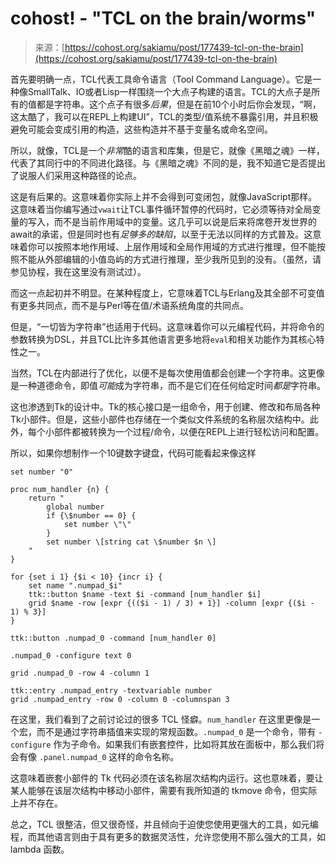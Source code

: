 <!--yml

category: 未分类

date: 2024-05-27 15:08:19

-->

# cohost! - "TCL on the brain/worms"

> 来源：[https://cohost.org/sakiamu/post/177439-tcl-on-the-brain](https://cohost.org/sakiamu/post/177439-tcl-on-the-brain)

首先要明确一点，TCL代表工具命令语言（Tool Command Language）。它是一种像SmallTalk、IO或者Lisp一样围绕一个大点子构建的语言。TCL的大点子是所有的值都是字符串。这个点子有很多*后果*，但是在前10个小时后你会发现，“啊，这太酷了，我可以在REPL上构建UI”，TCL的类型/值系统不暴露引用，并且积极避免可能会变成引用的构造，这些构造并不基于变量名或命名空间。

所以，就像，TCL是一个*非常*酷的语言和库集，但是它，就像《黑暗之魂》一样，代表了其同行中的不同进化路径。与《黑暗之魂》不同的是，我不知道它是否提出了说服人们采用这种路径的论点。

这是有后果的。这意味着你实际上并不会得到可变闭包，就像JavaScript那样。这意味着当你编写通过`vwait`让TCL事件循环暂停的代码时，它必须等待对全局变量的写入，而不是当前作用域中的变量。这几乎可以说是后来将席卷开发世界的await的承诺，但是同时也有*足够多的缺陷*，以至于无法以同样的方式普及。这意味着你可以按照本地作用域、上层作用域和全局作用域的方式进行推理，但不能按照不能从外部编辑的小值岛屿的方式进行推理，至少我所见到的没有。（虽然，请参见协程，我在这里没有测试过）。

而这一点起初并不明显。在某种程度上，它意味着TCL与Erlang及其全部不可变值有更多共同点，而不是与Perl等在值/术语系统角度的共同点。

但是，“一切皆为字符串”也适用于代码。这意味着你可以元编程代码，并将命令的参数转换为DSL，并且TCL比许多其他语言更多地将`eval`和相关功能作为其核心特性之一。

当然，TCL在内部进行了优化，以便不是每次使用值都会创建一个字符串。这更像是一种道德命令，即值*可能*成为字符串，而不是它们在任何给定时间*都是*字符串。

这也渗透到Tk的设计中。Tk的核心接口是一组命令，用于创建、修改和布局各种Tk小部件。但是，这些小部件也存储在一个类似文件系统的名称层次结构中。此外，每个小部件都被转换为一个过程/命令，以便在REPL上进行轻松访问和配置。

所以，如果你想制作一个10键数字键盘，代码可能看起来像这样

```
set number "0"

proc num_handler {n} {
    return "
        global number
        if {\$number == 0} {
            set number \"\"
        } 
        set number \[string cat \$number $n \]
    "
}

for {set i 1} {$i < 10} {incr i} {
    set name ".numpad_$i"
    ttk::button $name -text $i -command [num_handler $i] 
    grid $name -row [expr {(($i - 1) / 3) + 1}] -column [expr {($i - 1) % 3}]
}

ttk::button .numpad_0 -command [num_handler 0]

.numpad_0 -configure text 0

grid .numpad_0 -row 4 -column 1 

ttk::entry .numpad_entry -textvariable number
grid .numpad_entry -row 0 -column 0 -columnspan 3 
```

在这里，我们看到了之前讨论过的很多 TCL 怪癖。`num_handler` 在这里更像是一个宏，而不是通过字符串插值来实现的常规函数。`.numpad_0` 是一个命令，带有 `-configure` 作为子命令。如果我们有嵌套控件，比如将其放在面板中，那么我们将会有像 `.panel.numpad_0` 这样的命令名称。

这意味着嵌套小部件的 Tk 代码必须在该名称层次结构内运行。这也意味着，要让某人能够在该层次结构中移动小部件，需要有我所知道的 tkmove 命令，但实际上并不存在。

总之，TCL 很整洁，但又很奇怪，并且倾向于迫使您使用更强大的工具，如元编程，而其他语言则由于具有更多的数据灵活性，允许您使用不那么强大的工具，如 lambda 函数。
